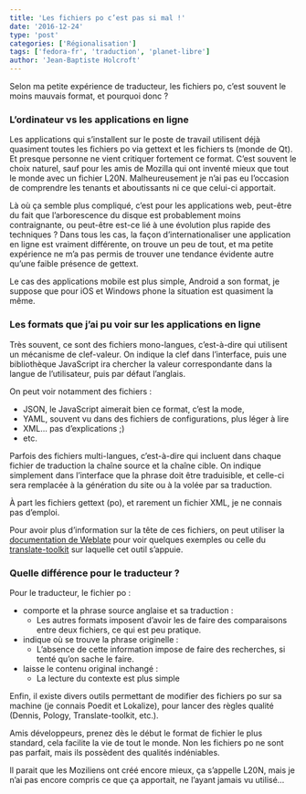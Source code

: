 ```yaml
---
title: 'Les fichiers po c’est pas si mal !'
date: '2016-12-24'
type: 'post'
categories: ['Régionalisation']
tags: ['fedora-fr', 'traduction', 'planet-libre']
author: 'Jean-Baptiste Holcroft'
---
```


Selon ma petite expérience de traducteur, les fichiers po, c’est souvent le
moins mauvais format, et pourquoi donc ?

### L’ordinateur vs les applications en ligne

Les applications qui s’installent sur le poste de travail utilisent déjà
quasiment toutes les fichiers po via gettext et les fichiers ts (monde de
Qt). Et presque personne ne vient critiquer fortement ce format. C’est
souvent le choix naturel, sauf pour les amis de Mozilla qui ont inventé
mieux que tout le monde avec un fichier L20N. Malheureusement je n’ai pas eu
l’occasion de comprendre les tenants et aboutissants ni ce que celui-ci
apportait.

Là où ça semble plus compliqué, c’est pour les applications web, peut-être
du fait que l’arborescence du disque est probablement moins contraignante,
ou peut-être est-ce lié à une évolution plus rapide des techniques ? Dans
tous les cas, la façon d’internationaliser une application en ligne est
vraiment différente, on trouve un peu de tout, et ma petite expérience ne
m’a pas permis de trouver une tendance évidente autre qu’une faible présence
de gettext.

Le cas des applications mobile est plus simple, Android a son format, je
suppose que pour iOS et Windows phone la situation est quasiment la même.

### Les formats que j’ai pu voir sur les applications en ligne

Très souvent, ce sont des fichiers mono-langues, c’est-à-dire qui utilisent
un mécanisme de clef-valeur. On indique la clef dans l’interface, puis une
bibliothèque JavaScript ira chercher la valeur correspondante dans la langue
de l’utilisateur, puis par défaut l’anglais.

On peut voir notamment des fichiers :

* JSON, le JavaScript aimerait bien ce format, c’est la mode,
* YAML, souvent vu dans des fichiers de configurations, plus léger à lire
* XML… pas d’explications ;)
* etc.

Parfois des fichiers multi-langues, c’est-à-dire qui incluent dans chaque
fichier de traduction la chaîne source et la chaîne cible. On indique
simplement dans l’interface que la phrase doit être traduisible, et celle-ci
sera remplacée à la génération du site ou à la volée par sa traduction.

À part les fichiers gettext (po), et rarement un fichier XML, je ne connais
pas d’emploi.

Pour avoir plus d’information sur la tête de ces fichiers, on peut utiliser
la [documentation de
Weblate](https://docs.weblate.org/en/latest/formats.html#formats) pour voir
quelques exemples ou celle du
[translate-toolkit](https://docs.translatehouse.org/projects/translate-toolkit/en/latest/formats/index.html)
sur laquelle cet outil s’appuie.

### Quelle différence pour le traducteur ?

Pour le traducteur, le fichier po :

* comporte et la phrase source anglaise et sa traduction :
    * Les autres formats imposent d’avoir les de faire des comparaisons entre deux
      fichiers, ce qui est peu pratique.
* indique où se trouve la phrase originelle :
    * L’absence de cette information impose de faire des recherches, si tenté
      qu’on sache le faire.
* laisse le contenu original inchangé :
    * La lecture du contexte est plus simple

Enfin, il existe divers outils permettant de modifier des fichiers po sur sa
machine (je connais Poedit et Lokalize), pour lancer des règles qualité
(Dennis, Pology, Translate-toolkit, etc.).

Amis développeurs, prenez dès le début le format de fichier le plus
standard, cela facilite la vie de tout le monde. Non les fichiers po ne sont
pas parfait, mais ils possèdent des qualités indéniables.

Il parait que les Moziliens ont créé encore mieux, ça s’appelle L20N, mais
je n’ai pas encore compris ce que ça apportait, ne l’ayant jamais vu
utilisé…
